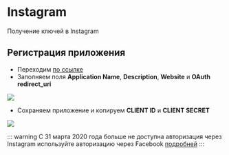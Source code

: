 # Instagram

Получение ключей в Instagram

## Регистрация приложения

- Переходим [по ссылке][1]
- Заполняем поля **Application Name**, **Description**, **Website** и **OAuth redirect_uri**

[![](https://file.modx.pro/files/5/6/f/56faea13d7d0f2ed1970321f11bc0c4as.jpg)](https://file.modx.pro/files/5/6/f/56faea13d7d0f2ed1970321f11bc0c4a.png)

- Сохраняем приложение и копируем **CLIENT ID** и **CLIENT SECRET**

[![](https://file.modx.pro/files/1/a/b/1ab80d3e1fc11ba271d6a4f2f0d56870s.jpg)](https://file.modx.pro/files/1/a/b/1ab80d3e1fc11ba271d6a4f2f0d56870.png)

[1]: http://instagram.com/developer/clients/register/

::: warning
С 31 марта 2020 года больше не доступна авторизация через Instagram используйте авторизацию через Facebook [подробней][2]
:::

[2]: https://developers.facebook.com/docs/instagram-basic-display-api

